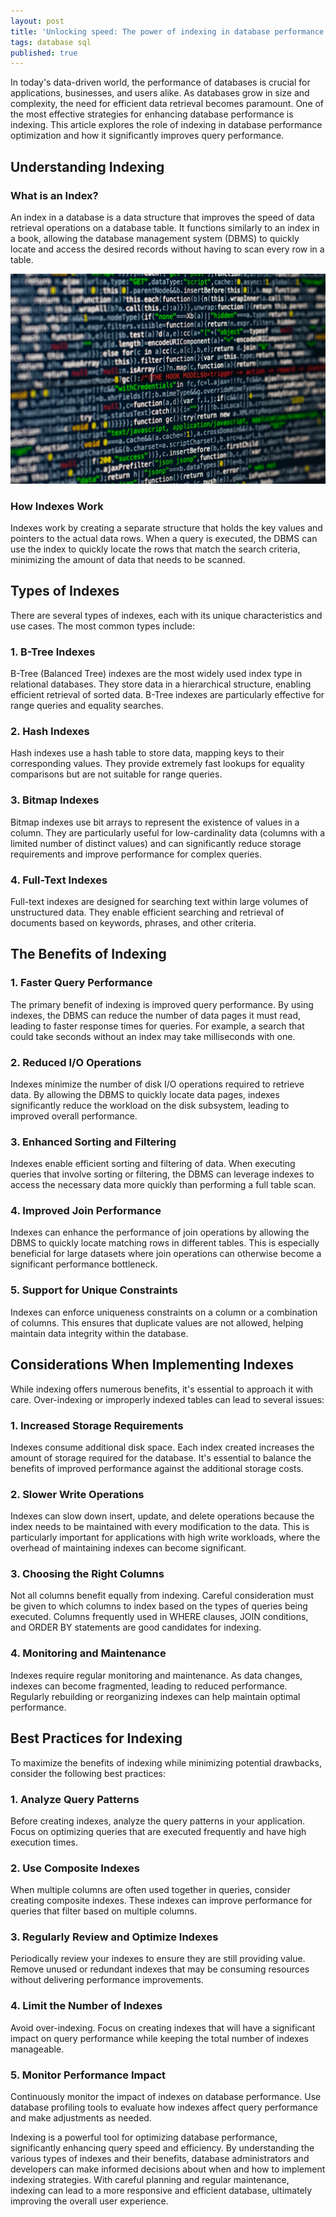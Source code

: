 ```yaml
---
layout: post
title: 'Unlocking speed: The power of indexing in database performance'
tags: database sql
published: true
---
```

In today's data-driven world, the performance of databases is crucial for applications, businesses, and users alike. As databases grow in size and complexity, the need for efficient data retrieval becomes paramount. One of the most effective strategies for enhancing database performance is indexing. This article explores the role of indexing in database performance optimization and how it significantly improves query performance.

## Understanding Indexing

### What is an Index?

An index in a database is a data structure that improves the speed of data retrieval operations on a database table. It functions similarly to an index in a book, allowing the database management system (DBMS) to quickly locate and access the desired records without having to scan every row in a table. 

![source code](/uploads/code.jpg)

### How Indexes Work

Indexes work by creating a separate structure that holds the key values and pointers to the actual data rows. When a query is executed, the DBMS can use the index to quickly locate the rows that match the search criteria, minimizing the amount of data that needs to be scanned.

## Types of Indexes

There are several types of indexes, each with its unique characteristics and use cases. The most common types include:

### 1. **B-Tree Indexes**

B-Tree (Balanced Tree) indexes are the most widely used index type in relational databases. They store data in a hierarchical structure, enabling efficient retrieval of sorted data. B-Tree indexes are particularly effective for range queries and equality searches.

### 2. **Hash Indexes**

Hash indexes use a hash table to store data, mapping keys to their corresponding values. They provide extremely fast lookups for equality comparisons but are not suitable for range queries. 

### 3. **Bitmap Indexes**

Bitmap indexes use bit arrays to represent the existence of values in a column. They are particularly useful for low-cardinality data (columns with a limited number of distinct values) and can significantly reduce storage requirements and improve performance for complex queries.

### 4. **Full-Text Indexes**

Full-text indexes are designed for searching text within large volumes of unstructured data. They enable efficient searching and retrieval of documents based on keywords, phrases, and other criteria.

## The Benefits of Indexing

### 1. **Faster Query Performance**

The primary benefit of indexing is improved query performance. By using indexes, the DBMS can reduce the number of data pages it must read, leading to faster response times for queries. For example, a search that could take seconds without an index may take milliseconds with one.

### 2. **Reduced I/O Operations**

Indexes minimize the number of disk I/O operations required to retrieve data. By allowing the DBMS to quickly locate data pages, indexes significantly reduce the workload on the disk subsystem, leading to improved overall performance.

### 3. **Enhanced Sorting and Filtering**

Indexes enable efficient sorting and filtering of data. When executing queries that involve sorting or filtering, the DBMS can leverage indexes to access the necessary data more quickly than performing a full table scan.

### 4. **Improved Join Performance**

Indexes can enhance the performance of join operations by allowing the DBMS to quickly locate matching rows in different tables. This is especially beneficial for large datasets where join operations can otherwise become a significant performance bottleneck.

### 5. **Support for Unique Constraints**

Indexes can enforce uniqueness constraints on a column or a combination of columns. This ensures that duplicate values are not allowed, helping maintain data integrity within the database.

## Considerations When Implementing Indexes

While indexing offers numerous benefits, it's essential to approach it with care. Over-indexing or improperly indexed tables can lead to several issues:

### 1. **Increased Storage Requirements**

Indexes consume additional disk space. Each index created increases the amount of storage required for the database. It's essential to balance the benefits of improved performance against the additional storage costs.

### 2. **Slower Write Operations**

Indexes can slow down insert, update, and delete operations because the index needs to be maintained with every modification to the data. This is particularly important for applications with high write workloads, where the overhead of maintaining indexes can become significant.

### 3. **Choosing the Right Columns**

Not all columns benefit equally from indexing. Careful consideration must be given to which columns to index based on the types of queries being executed. Columns frequently used in WHERE clauses, JOIN conditions, and ORDER BY statements are good candidates for indexing.

### 4. **Monitoring and Maintenance**

Indexes require regular monitoring and maintenance. As data changes, indexes can become fragmented, leading to reduced performance. Regularly rebuilding or reorganizing indexes can help maintain optimal performance.

## Best Practices for Indexing

To maximize the benefits of indexing while minimizing potential drawbacks, consider the following best practices:

### 1. **Analyze Query Patterns**

Before creating indexes, analyze the query patterns in your application. Focus on optimizing queries that are executed frequently and have high execution times.

### 2. **Use Composite Indexes**

When multiple columns are often used together in queries, consider creating composite indexes. These indexes can improve performance for queries that filter based on multiple columns.

### 3. **Regularly Review and Optimize Indexes**

Periodically review your indexes to ensure they are still providing value. Remove unused or redundant indexes that may be consuming resources without delivering performance improvements.

### 4. **Limit the Number of Indexes**

Avoid over-indexing. Focus on creating indexes that will have a significant impact on query performance while keeping the total number of indexes manageable.

### 5. **Monitor Performance Impact**

Continuously monitor the impact of indexes on database performance. Use database profiling tools to evaluate how indexes affect query performance and make adjustments as needed.

Indexing is a powerful tool for optimizing database performance, significantly enhancing query speed and efficiency. By understanding the various types of indexes and their benefits, database administrators and developers can make informed decisions about when and how to implement indexing strategies. With careful planning and regular maintenance, indexing can lead to a more responsive and efficient database, ultimately improving the overall user experience.